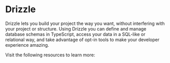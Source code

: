 # Drizzle

Drizzle lets you build your project the way you want, without interfering with your project or structure. Using Drizzle you can define and manage database schemas in TypeScript, access your data in a SQL-like or relational way, and take advantage of opt-in tools to make your developer experience amazing.

Visit the following resources to learn more: